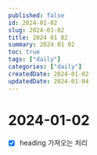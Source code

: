 ```yaml
---
published: false
id: 2024-01-02
slug: 2024-01-02
title: 2024 01 02
summary: 2024 01 02
toc: true
tags: ["daily"]
categories: ["daily"]
createdDate: 2024-01-02
updatedDate: 2024-01-04
---
```


# 2024-01-02

- [X] heading 가져오는 처리 

